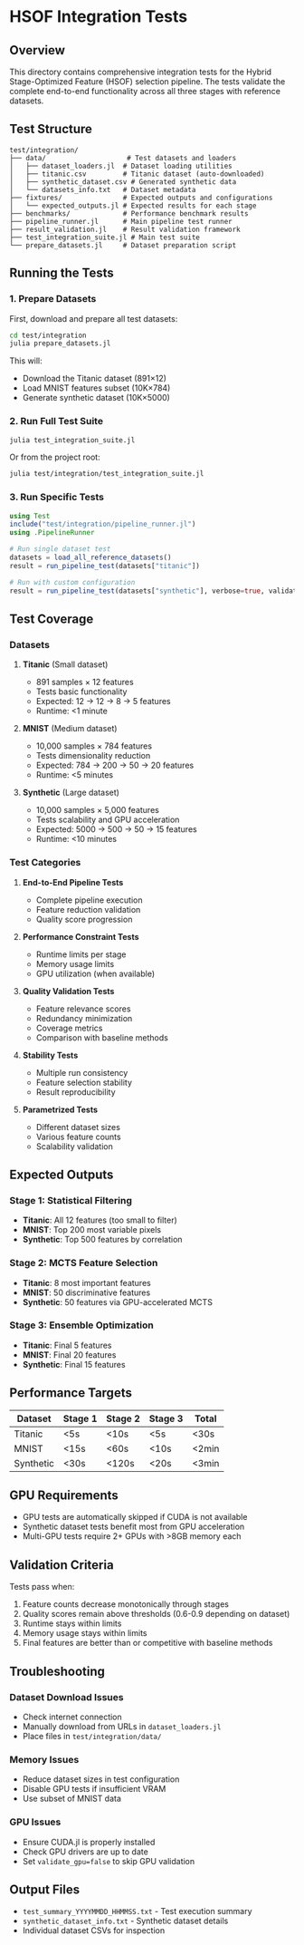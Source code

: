 # HSOF Integration Tests

## Overview

This directory contains comprehensive integration tests for the Hybrid Stage-Optimized Feature (HSOF) selection pipeline. The tests validate the complete end-to-end functionality across all three stages with reference datasets.

## Test Structure

```
test/integration/
├── data/                    # Test datasets and loaders
│   ├── dataset_loaders.jl  # Dataset loading utilities
│   ├── titanic.csv         # Titanic dataset (auto-downloaded)
│   ├── synthetic_dataset.csv # Generated synthetic data
│   └── datasets_info.txt   # Dataset metadata
├── fixtures/               # Expected outputs and configurations
│   └── expected_outputs.jl # Expected results for each stage
├── benchmarks/             # Performance benchmark results
├── pipeline_runner.jl      # Main pipeline test runner
├── result_validation.jl    # Result validation framework
├── test_integration_suite.jl # Main test suite
└── prepare_datasets.jl     # Dataset preparation script
```

## Running the Tests

### 1. Prepare Datasets

First, download and prepare all test datasets:

```bash
cd test/integration
julia prepare_datasets.jl
```

This will:
- Download the Titanic dataset (891×12)
- Load MNIST features subset (10K×784)
- Generate synthetic dataset (10K×5000)

### 2. Run Full Test Suite

```bash
julia test_integration_suite.jl
```

Or from the project root:

```bash
julia test/integration/test_integration_suite.jl
```

### 3. Run Specific Tests

```julia
using Test
include("test/integration/pipeline_runner.jl")
using .PipelineRunner

# Run single dataset test
datasets = load_all_reference_datasets()
result = run_pipeline_test(datasets["titanic"])

# Run with custom configuration
result = run_pipeline_test(datasets["synthetic"], verbose=true, validate_gpu=false)
```

## Test Coverage

### Datasets

1. **Titanic** (Small dataset)
   - 891 samples × 12 features
   - Tests basic functionality
   - Expected: 12 → 12 → 8 → 5 features
   - Runtime: <1 minute

2. **MNIST** (Medium dataset)
   - 10,000 samples × 784 features
   - Tests dimensionality reduction
   - Expected: 784 → 200 → 50 → 20 features
   - Runtime: <5 minutes

3. **Synthetic** (Large dataset)
   - 10,000 samples × 5,000 features
   - Tests scalability and GPU acceleration
   - Expected: 5000 → 500 → 50 → 15 features
   - Runtime: <10 minutes

### Test Categories

1. **End-to-End Pipeline Tests**
   - Complete pipeline execution
   - Feature reduction validation
   - Quality score progression

2. **Performance Constraint Tests**
   - Runtime limits per stage
   - Memory usage limits
   - GPU utilization (when available)

3. **Quality Validation Tests**
   - Feature relevance scores
   - Redundancy minimization
   - Coverage metrics
   - Comparison with baseline methods

4. **Stability Tests**
   - Multiple run consistency
   - Feature selection stability
   - Result reproducibility

5. **Parametrized Tests**
   - Different dataset sizes
   - Various feature counts
   - Scalability validation

## Expected Outputs

### Stage 1: Statistical Filtering
- **Titanic**: All 12 features (too small to filter)
- **MNIST**: Top 200 most variable pixels
- **Synthetic**: Top 500 features by correlation

### Stage 2: MCTS Feature Selection
- **Titanic**: 8 most important features
- **MNIST**: 50 discriminative features
- **Synthetic**: 50 features via GPU-accelerated MCTS

### Stage 3: Ensemble Optimization
- **Titanic**: Final 5 features
- **MNIST**: Final 20 features
- **Synthetic**: Final 15 features

## Performance Targets

| Dataset   | Stage 1 | Stage 2 | Stage 3 | Total  |
|-----------|---------|---------|---------|--------|
| Titanic   | <5s     | <10s    | <5s     | <30s   |
| MNIST     | <15s    | <60s    | <10s    | <2min  |
| Synthetic | <30s    | <120s   | <20s    | <3min  |

## GPU Requirements

- GPU tests are automatically skipped if CUDA is not available
- Synthetic dataset tests benefit most from GPU acceleration
- Multi-GPU tests require 2+ GPUs with >8GB memory each

## Validation Criteria

Tests pass when:
1. Feature counts decrease monotonically through stages
2. Quality scores remain above thresholds (0.6-0.9 depending on dataset)
3. Runtime stays within limits
4. Memory usage stays within limits
5. Final features are better than or competitive with baseline methods

## Troubleshooting

### Dataset Download Issues
- Check internet connection
- Manually download from URLs in `dataset_loaders.jl`
- Place files in `test/integration/data/`

### Memory Issues
- Reduce dataset sizes in test configuration
- Disable GPU tests if insufficient VRAM
- Use subset of MNIST data

### GPU Issues
- Ensure CUDA.jl is properly installed
- Check GPU drivers are up to date
- Set `validate_gpu=false` to skip GPU validation

## Output Files

- `test_summary_YYYYMMDD_HHMMSS.txt` - Test execution summary
- `synthetic_dataset_info.txt` - Synthetic dataset details
- Individual dataset CSVs for inspection